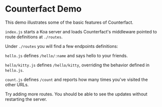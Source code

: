 # Counterfact Demo

This demo illustrates some of the basic features of Counterfact.

`index.js` starts a Koa server and loads Counterfact's middleware pointed to route definitions at `./routes`.

Under `./routes` you will find a few endpoints definitions:

`hello.js` defines `/hello/:name` and says hello to your friends.

`hello/kitty.js` defines `/hello/kitty`, overriding the behavior defined in `hello.js`.

`count.js` defines `/count` and reports how many times you've visited the other URLs.

Try adding more routes. You should be able to see the updates without restarting the server.
